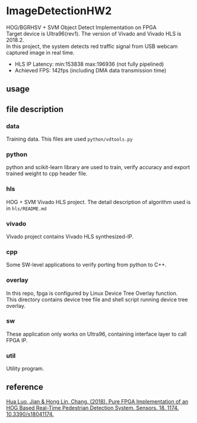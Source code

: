 # ImageDetectionHW2  

HOG/BGRHSV + SVM Object Detect Implementation on FPGA  
Target device is Ultra96(rev1). The version of Vivado and Vivado HLS is 2018.2.  
In this project, the system detects red traffic signal from USB webcam captured image in real time.  
- HLS IP Latency: min:153838 max:196936 (not fully pipelined)  
- Achieved FPS: 142fps (including DMA data transmission time)  

## usage  



## file description  
### data  
Training data. This files are used `python/vdtools.py`  
### python  
python and scikit-learn library are used to train, verify accuracy and export trained weight to cpp header file.  
### hls  
HOG + SVM Vivado HLS project.
The detail description of algorithm used is in `hls/README.md`
### vivado  
Vivado project contains Vivado HLS synthesized-IP.
### cpp  
Some SW-level applications to verify porting from python to C++.  
### overlay  
In this repo, fpga is configured by Linux Device Tree Overlay function.  
This directory contains device tree file and shell script running device tree overlay.  
### sw  
These application only works on Ultra96, containing interface layer to call FPGA IP.

### util  
Utility program.

## reference  
[Hua Luo, Jian & Hong Lin, Chang. (2018). Pure FPGA Implementation of an HOG Based Real-Time Pedestrian Detection System. Sensors. 18. 1174. 10.3390/s18041174.](https://www.ncbi.nlm.nih.gov/pubmed/29649146)  



